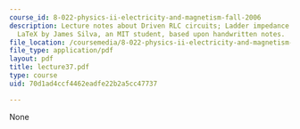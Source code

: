 ```yaml
---
course_id: 8-022-physics-ii-electricity-and-magnetism-fall-2006
description: Lecture notes about Driven RLC circuits; Ladder impedance. Prepared in
  LaTeX by James Silva, an MIT student, based upon handwritten notes.
file_location: /coursemedia/8-022-physics-ii-electricity-and-magnetism-fall-2006/70d1ad4ccf4462eadfe22b2a5cc47737_lecture37.pdf
file_type: application/pdf
layout: pdf
title: lecture37.pdf
type: course
uid: 70d1ad4ccf4462eadfe22b2a5cc47737

---
```

None